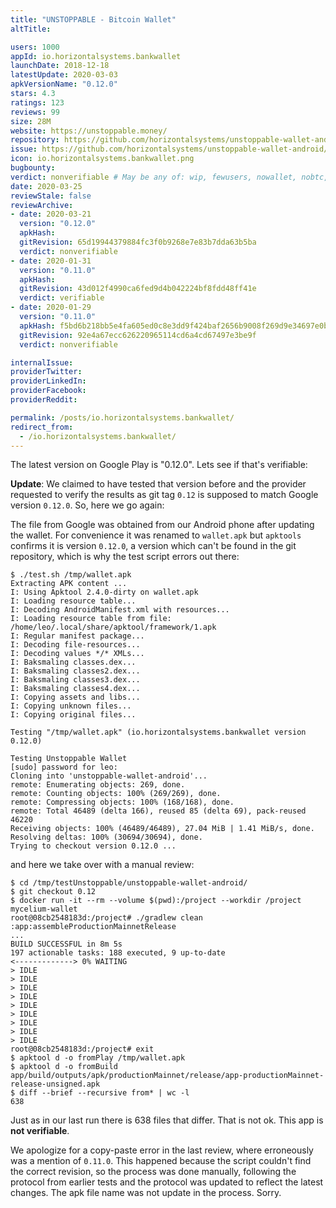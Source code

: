 ```yaml
---
title: "UNSTOPPABLE - Bitcoin Wallet"
altTitle: 

users: 1000
appId: io.horizontalsystems.bankwallet
launchDate: 2018-12-18
latestUpdate: 2020-03-03
apkVersionName: "0.12.0"
stars: 4.3
ratings: 123
reviews: 99
size: 28M
website: https://unstoppable.money/
repository: https://github.com/horizontalsystems/unstoppable-wallet-android
issue: https://github.com/horizontalsystems/unstoppable-wallet-android/issues/2004
icon: io.horizontalsystems.bankwallet.png
bugbounty: 
verdict: nonverifiable # May be any of: wip, fewusers, nowallet, nobtc, custodial, nosource, nonverifiable, verifiable, bounty, defunct
date: 2020-03-25
reviewStale: false
reviewArchive:
- date: 2020-03-21
  version: "0.12.0"
  apkHash: 
  gitRevision: 65d19944379884fc3f0b9268e7e83b7dda63b5ba
  verdict: nonverifiable
- date: 2020-01-31
  version: "0.11.0"
  apkHash: 
  gitRevision: 43d012f4990ca6fed9d4b042224bf8fdd48ff41e
  verdict: verifiable
- date: 2020-01-29
  version: "0.11.0"
  apkHash: f5bd6b218bb5e4fa605ed0c8e3dd9f424baf2656b9008f269d9e34697e0b21c0
  gitRevision: 92e4a67ecc626220965114cd6a4cd67497e3be9f
  verdict: nonverifiable

internalIssue: 
providerTwitter: 
providerLinkedIn: 
providerFacebook: 
providerReddit: 

permalink: /posts/io.horizontalsystems.bankwallet/
redirect_from:
  - /io.horizontalsystems.bankwallet/
---
```



The latest version on Google Play is "0.12.0". Lets see if that's verifiable:

**Update**: We claimed to have tested that version before and the provider
requested to verify the results as git tag `0.12` is supposed to match Google
version `0.12.0`. So, here we go again:

The file from Google was obtained from our Android phone after updating the
wallet. For convenience it was renamed to `wallet.apk` but `apktools` confirms
it is version `0.12.0`, a version which can't be found in the git repository,
which is why the test script errors out there: 

```
$ ./test.sh /tmp/wallet.apk 
Extracting APK content ...
I: Using Apktool 2.4.0-dirty on wallet.apk
I: Loading resource table...
I: Decoding AndroidManifest.xml with resources...
I: Loading resource table from file: /home/leo/.local/share/apktool/framework/1.apk
I: Regular manifest package...
I: Decoding file-resources...
I: Decoding values */* XMLs...
I: Baksmaling classes.dex...
I: Baksmaling classes2.dex...
I: Baksmaling classes3.dex...
I: Baksmaling classes4.dex...
I: Copying assets and libs...
I: Copying unknown files...
I: Copying original files...

Testing "/tmp/wallet.apk" (io.horizontalsystems.bankwallet version 0.12.0)

Testing Unstoppable Wallet
[sudo] password for leo:
Cloning into 'unstoppable-wallet-android'...
remote: Enumerating objects: 269, done.
remote: Counting objects: 100% (269/269), done.
remote: Compressing objects: 100% (168/168), done.
remote: Total 46489 (delta 166), reused 85 (delta 69), pack-reused 46220
Receiving objects: 100% (46489/46489), 27.04 MiB | 1.41 MiB/s, done.
Resolving deltas: 100% (30694/30694), done.
Trying to checkout version 0.12.0 ...
```

and here we take over with a manual review:

```
$ cd /tmp/testUnstoppable/unstoppable-wallet-android/
$ git checkout 0.12
$ docker run -it --rm --volume $(pwd):/project --workdir /project mycelium-wallet
root@08cb2548183d:/project# ./gradlew clean :app:assembleProductionMainnetRelease
...
BUILD SUCCESSFUL in 8m 5s
197 actionable tasks: 188 executed, 9 up-to-date
<-------------> 0% WAITING
> IDLE
> IDLE
> IDLE
> IDLE
> IDLE
> IDLE
> IDLE
> IDLE
> IDLE
root@08cb2548183d:/project# exit
$ apktool d -o fromPlay /tmp/wallet.apk 
$ apktool d -o fromBuild app/build/outputs/apk/productionMainnet/release/app-productionMainnet-release-unsigned.apk 
$ diff --brief --recursive from* | wc -l
638
```

Just as in our last run there is 638 files that differ. That is not ok. This app
is **not verifiable**.

We apologize for a copy-paste error in the last review, where erroneously was a
mention of `0.11.0`. This happened because the script couldn't find the correct
revision, so the process was done manually, following the protocol from earlier
tests and the protocol was updated to reflect the latest changes. The apk file
name was not update in the process. Sorry. 